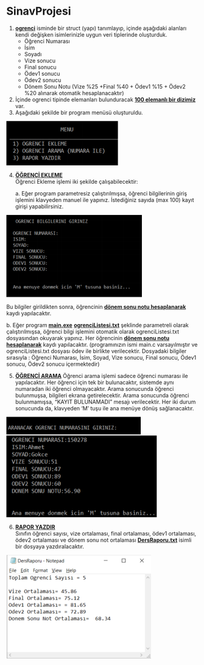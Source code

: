 # SinavProjesi

1. <u><b>ogrenci</b></u> isminde bir struct (yapı) tanımlayıp, içinde aşağıdaki alanları kendi değişken isimlerinizle
uygun veri tiplerinde oluşturduk.
   + Öğrenci Numarası
   + İsim
   + Soyadı
   + Vize sonucu
   + Final sonucu
   + Ödev1 sonucu
   + Ödev2 sonucu
   + Dönem Sonu Notu (Vize %25 +Final %40 + Ödev1 %15 + Ödev2 %20 alınarak otomatik
hesaplanacaktır)
1. İçinde ogrenci tipinde elemanları bulunduracak <u><b>100 elemanlı bir dizimiz</b></u> var.
1. Aşağıdaki şekilde bir program menüsü oluşturuldu.
   
![title](Images/menu.png)

 4. <u><b>ÖĞRENCİ EKLEME</b></u><br>
Öğrenci Ekleme işlemi iki şekilde çalışabilecektir:<br>

    a. Eğer program parametresiz çalıştırılmışsa, öğrenci bilgilerinin giriş işlemini klavyeden
manuel ile yapınız. İstediğiniz sayıda (max 100) kayıt girişi yapabilirsiniz.

![title](Images/bilgi.png)

Bu bilgiler girildikten sonra, öğrencinin <u><b>dönem sonu notu hesaplanarak</b></u> kaydı yapılacaktır.

<p> b. Eğer program <u><b>main.exe</b></u>  <u><b>ogrenciListesi.txt</b></u>  şeklinde parametreli olarak çalıştırılmışsa,
öğrenci bilgi işlemini otomatik olarak ogrenciListesi.txt dosyasından okuyarak yapınız.
Her öğrencinin <u><b>dönem sonu notu hesaplanarak</b></u> kaydı yapılacaktır. (programınızın ismi
main.c varsayılmıştır ve ogrenciListesi.txt dosyası ödev ile birlikte verilecektir. Dosyadaki
bilgiler sırasıyla : Öğrenci Numarası, İsim, Soyad, Vize sonucu, Final sonucu, Ödev1
sonucu, Ödev2 sonucu içermektedir)</p>

5. <u><b>ÖĞRENCİ ARAMA</b></u>
Öğrenci arama işlemi sadece öğrenci numarası ile yapılacaktır. Her öğrenci için tek bir
bulunacaktır, sistemde aynı numaradan iki öğrenci olmayacaktır.
Arama sonucunda öğrenci bulunmuşsa, bilgileri ekrana getirelecektir.
Arama sonucunda öğrenci bulunmamışsa, “KAYIT BULUNAMADI” mesajı verilecektir.
Her iki durum sonucunda da, klavyeden ‘M’ tuşu ile ana menüye dönüş sağlanacaktır.

![title](Images/OgrenciArama.png)
<br>
![title](Images/list.png)

6. <u><b>RAPOR YAZDIR</b></u><br>
Sınıfın öğrenci sayısı, vize ortalaması, final ortalaması, ödev1 ortalaması, ödev2 ortalaması ve dönem sonu
not ortalaması <u><b>DersRaporu.txt</b></u> isimli bir dosyaya yazdıralacaktır.

![title](Images/rapor.png)
